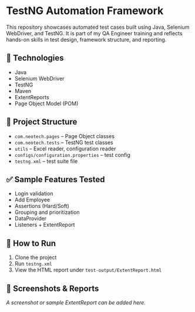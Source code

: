 # TestNG Automation Framework

This repository showcases automated test cases built using Java, Selenium WebDriver, and TestNG. It is part of my QA Engineer training and reflects hands-on skills in test design, framework structure, and reporting.

## 🔧 Technologies
- Java
- Selenium WebDriver
- TestNG
- Maven
- ExtentReports
- Page Object Model (POM)

## 📂 Project Structure
- `com.neotech.pages` – Page Object classes
- `com.neotech.tests` – TestNG test classes
- `utils` – Excel reader, configuration reader
- `configs/configuration.properties` – test config
- `testng.xml` – test suite file

## ✅ Sample Features Tested
- Login validation
- Add Employee
- Assertions (Hard/Soft)
- Grouping and prioritization
- DataProvider
- Listeners + ExtentReport

## 🧪 How to Run
1. Clone the project
2. Run `testng.xml`
3. View the HTML report under `test-output/ExtentReport.html`

## 📸 Screenshots & Reports
_A screenshot or sample ExtentReport can be added here._

